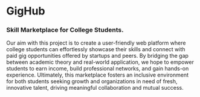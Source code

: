 # GigHub
### Skill Marketplace for College Students.

Our aim with this project is to create a user-friendly web platform where college students can effortlessly showcase their skills and connect with paid gig opportunities offered by startups and peers. By bridging the gap between academic theory and real-world application, we hope to empower students to earn income, build professional networks, and gain hands-on experience. Ultimately, this marketplace fosters an inclusive environment for both students seeking growth and organizations in need of fresh, innovative talent, driving meaningful collaboration and mutual success.
